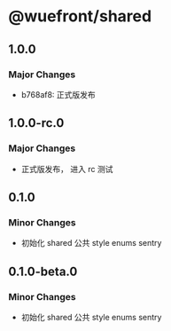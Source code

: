 # @wuefront/shared

## 1.0.0

### Major Changes

- b768af8: 正式版发布

## 1.0.0-rc.0

### Major Changes

- 正式版发布， 进入 rc 测试

## 0.1.0

### Minor Changes

- 初始化 shared 公共 style enums sentry

## 0.1.0-beta.0

### Minor Changes

- 初始化 shared 公共 style enums sentry
